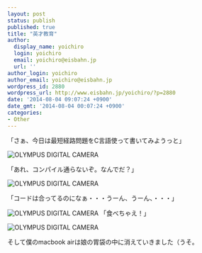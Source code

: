```yaml
---
layout: post
status: publish
published: true
title: "英才教育"
author:
  display_name: yoichiro
  login: yoichiro
  email: yoichiro@eisbahn.jp
  url: ''
author_login: yoichiro
author_email: yoichiro@eisbahn.jp
wordpress_id: 2880
wordpress_url: http://www.eisbahn.jp/yoichiro/?p=2880
date: '2014-08-04 09:07:24 +0900'
date_gmt: '2014-08-04 00:07:24 +0900'
categories:
- Other
---
```


「さぁ、今日は最短経路問題をC言語使って書いてみようっと」

![OLYMPUS DIGITAL CAMERA](http://www.eisbahn.jp/yoichiro/images/2014/08/P8032585.jpg)

「あれ、コンパイル通らないぞ。なんでだ？」

![OLYMPUS DIGITAL CAMERA](http://www.eisbahn.jp/yoichiro/images/2014/08/P8032589.jpg)

「コードは合ってるのになぁ・・・うーん、うーん、・・・」

![OLYMPUS DIGITAL CAMERA](http://www.eisbahn.jp/yoichiro/images/2014/08/P8032590.jpg)
「食べちゃえ！」

![OLYMPUS DIGITAL CAMERA](http://www.eisbahn.jp/yoichiro/images/2014/08/P8032582.jpg)

そして僕のmacbook airは娘の胃袋の中に消えていきました（うそ。
